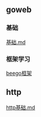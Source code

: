 ## goweb

### 基础

 [基础.md](goweb\基础\基础.md) 

### 框架学习

 [beego框架](goweb\框架学习\beego框架\beego框架) 

## http

 [http基础.md](http\http基础\http基础.md) 


